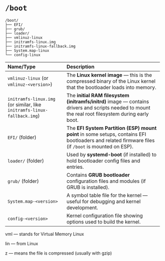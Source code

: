 # `/boot`

```plain
/boot/
├── EFI/
├── grub/
├── loader/
├── vmlinuz-linux
├── initramfs-linux.img
├── initramfs-linux-fallback.img
├── System.map-linux
└── config-linux
```

| Name/Type | Description |
| :--- | :--- |
| `vmlinuz-linux` (or `vmlinuz-<version>`)| The **Linux kernel image** — this is the compressed binary of the Linux kernel that the bootloader loads into memory. |
| `initramfs-linux.img` (or similar, like `initramfs-linux-fallback.img`) | The **initial RAM filesystem (initramfs/initrd)** image — contains drivers and scripts needed to mount the real root filesystem during early boot. |
| `EFI/` (folder) | The **EFI System Partition (ESP) mount point** in some setups, contains EFI bootloaders and related firmware files (if `/boot` is mounted on ESP). |
| `loader/` (folder) | Used by **systemd-boot** (if installed) to hold bootloader config files and entries. |
| `grub/` (folder) | Contains **GRUB bootloader** configuration files and modules (if GRUB is installed). |
| `System.map-<version>` | A symbol table file for the kernel — useful for debugging and kernel development. |
| `config-<version>` | Kernel configuration file showing options used to build the kernel. |

vml — stands for Virtual Memory Linux

lin — from Linux

z — means the file is compressed (usually with gzip)